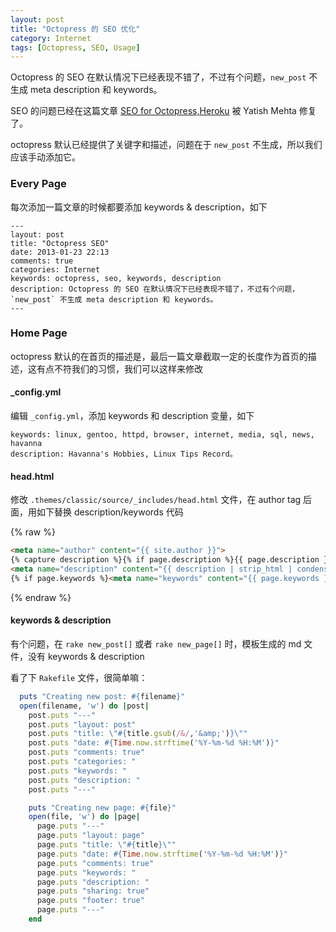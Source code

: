 ```yaml
---
layout: post
title: "Octopress 的 SEO 优化"
category: Internet
tags: [Octopress, SEO, Usage]
---
```


Octopress 的 SEO 在默认情况下已经表现不错了，不过有个问题，`new_post` 不生成 meta description 和 keywords。

SEO 的问题已经在这篇文章 [SEO for Octopress,Heroku](http://www.yatishmehta.in/seo-for-octopress) 被 Yatish Mehta 修复了。

octopress 默认已经提供了关键字和描述，问题在于 `new_post` 不生成，所以我们应该手动添加它。

### Every Page

每次添加一篇文章的时候都要添加 keywords & description，如下

<!-- more -->

```
---
layout: post
title: "Octopress SEO"
date: 2013-01-23 22:13
comments: true
categories: Internet
keywords: octopress, seo, keywords, description
description: Octopress 的 SEO 在默认情况下已经表现不错了，不过有个问题，`new_post` 不生成 meta description 和 keywords。
---
```

### Home Page

octopress 默认的在首页的描述是，最后一篇文章截取一定的长度作为首页的描述，这有点不符我们的习惯，我们可以这样来修改

#### _config.yml

编辑 `_config.yml`，添加 keywords 和 description 变量，如下

    keywords: linux, gentoo, httpd, browser, internet, media, sql, news, havanna
    description: Havanna's Hobbies, Linux Tips Record。

#### head.html

修改 `.themes/classic/source/_includes/head.html` 文件，在 author tag 后面，用如下替换 description/keywords 代码

{% raw %}
```html
<meta name="author" content="{{ site.author }}">
{% capture description %}{% if page.description %}{{ page.description }}{% elsif site.description %}{{ site.description }}{%else%}{{ content | raw_content }}{% endif %}{% endcapture %}
<meta name="description" content="{{ description | strip_html | condense_spaces | truncate:150 }}">
{% if page.keywords %}<meta name="keywords" content="{{ page.keywords }}">{%else%}<meta name="keywords" content="{{ site.keywords }}">{% endif %}
```
{% endraw %}

#### keywords & description

有个问题，在 `rake new_post[]` 或者 `rake new_page[]` 时，模板生成的 md 文件，没有 keywords & description

看了下 `Rakefile` 文件，很简单嘛：

```ruby
  puts "Creating new post: #{filename}"
  open(filename, 'w') do |post|
    post.puts "---"
    post.puts "layout: post"
    post.puts "title: \"#{title.gsub(/&/,'&amp;')}\""
    post.puts "date: #{Time.now.strftime('%Y-%m-%d %H:%M')}"
    post.puts "comments: true"
    post.puts "categories: "
    post.puts "keywords: "
    post.puts "description: "
    post.puts "---"
```

```ruby
    puts "Creating new page: #{file}"
    open(file, 'w') do |page|
      page.puts "---"
      page.puts "layout: page"
      page.puts "title: \"#{title}\""
      page.puts "date: #{Time.now.strftime('%Y-%m-%d %H:%M')}"
      page.puts "comments: true"
      page.puts "keywords: "
      page.puts "description: "
      page.puts "sharing: true"
      page.puts "footer: true"
      page.puts "---"
    end
```
